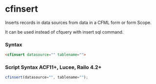 # cfinsert

Inserts records in data sources from data in a CFML form
 or form Scope.

It can be used instead of cfquery with insert sql command.

### Syntax

```html
<cfinsert datasource="" tablename="">
```

### Script Syntax ACF11+, Lucee, Railo 4.2+

```javascript
cfinsert(datasource="", tablename="");
```
